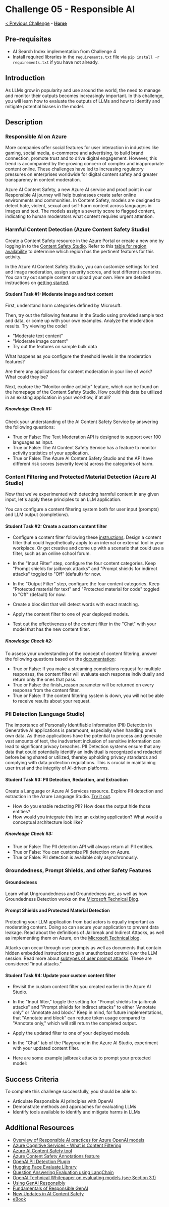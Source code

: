# Challenge 05 - Responsible AI

[< Previous Challenge](./Challenge-04.md) - **[Home](../README.md)**

## Pre-requisites

- AI Search Index implementation from Challenge 4
- Install required libraries in the `requirements.txt` file via `pip install -r requirements.txt` if you have not already.

## Introduction

As LLMs grow in popularity and use around the world, the need to manage and monitor their outputs becomes increasingly important. In this challenge, you will learn how to evaluate the outputs of LLMs and how to identify and mitigate potential biases in the model.

## Description

### Responsible AI on Azure 

More companies offer social features for user interaction in industries like gaming, social media, e-commerce and advertising, to build brand connection, promote trust and to drive digital engagement. However, this trend is accompanied by the growing concern of complex and inappropriate content online. These challenges have led to increasing regulatory pressures on enterprises worldwide for digital content safety and greater transparency in content moderation.

Azure AI Content Safety, a new Azure AI service and proof point in our Responsible AI journey will help businesses create safer online environments and communities. In Content Safety, models are designed to detect hate, violent, sexual and self-harm content across languages in images and text. The models assign a severity score to flagged content, indicating to human moderators what content requires urgent attention. 

### Harmful Content Detection (Azure Content Safety Studio)

Create a Content Safety resource in the Azure Portal or create a new one by logging in to the [Content Safety Studio](https://contentsafety.cognitive.azure.com/). Refer to this [table for region availability](https://learn.microsoft.com/en-us/azure/ai-services/content-safety/overview#region-availability) to determine which region has the pertinent features for this activity.

In the Azure AI Content Safety Studio, you can customize settings for text and image moderation, assign severity scores, and test different scenarios. You can try out sample content or upload your own.
Here are detailed instructions on [getting started](https://learn.microsoft.com/en-us/azure/ai-services/content-safety/studio-quickstart#prerequisites).

#### Student Task #1: Moderate image and text content

First, understand harm categories defined by Microsoft. 

Then, try out the following features in the Studio using provided sample text and data, or come up with your own examples. Analyze the moderation results. Try viewing the code!

* "Moderate text content"
* "Moderate image content"
* Try out the features on sample bulk data
  
What happens as you configure the threshold levels in the moderation features?

Are there any applications for content moderation in your line of work? What could they be?

Next, explore the "Monitor online activity" feature, which can be found on the homepage of the Content Safety Studio. How could this data be utilized in an existing application in your workflow, if at all?

##### Knowledge Check #1:
Check your understanding of the AI Content Safety Service by answering the following questions:

* True or False: The Text Moderation API is designed to support over 100 languages as input.
* True or False: The AI Content Safety Service has a feature to monitor activity statistics of your application.
* True or False: The Azure AI Content Safety Studio and the API have different risk scores (severity levels) across the categories of harm.

### Content Filtering and Protected Material Detection (Azure AI Studio)
Now that we've experimented with detecting harmful content in any given input, let's apply these principles to an LLM application.

You can configure a content filtering system both for user input (prompts) and LLM output (completions). 

#### Student Task #2: Create a custom content filter
* Configure a content filter following these [instructions](https://learn.microsoft.com/en-us/azure/ai-studio/concepts/content-filtering#create-a-content-filter). Design a content filter that could hypothetically apply to an internal or external tool in your workplace. Or get creative and come up with a scenario that could use a filter, such as an online school forum.

* In the "Input Filter" step, configure the four content categories. Keep "Prompt shields for jailbreak attacks" and "Prompt shields for indirect attacks" toggled to "Off" (default) for now.

* In the "Output Filter" step, configure the four content categories. Keep "Protected material for text" and "Protected material for code" toggled to "Off" (default) for now.

* Create a blocklist that will detect words with exact matching. 

* Apply the content filter to one of your deployed models.

* Test out the effectiveness of the content filter in the "Chat" with your model that has the new content filter.

##### Knowledge Check #2:
To assess your understanding of the concept of content filtering, answer the following questions based on the [documentation](https://learn.microsoft.com/en-us/azure/ai-services/openai/concepts/content-filter?tabs=warning%2Cpython-new):

* True or False: If you make a streaming completions request for multiple responses, the content filter will evaluate each response individually and return only the ones that pass.
* True or False: the finish_reason parameter will be returned on every response from the content filter.
* True or False: If the content filtering system is down, you will not be able to receive results about your request.


### PII Detection (Language Studio)

The importance of Personally Identifiable Information (PII) Detection in Generative AI applications is paramount, especially when handling one's own data. As these applications have the potential to process and generate vast amounts of text, the inadvertent inclusion of sensitive information can lead to significant privacy breaches. PII Detection systems ensure that any data that could potentially identify an individual is recognized and redacted before being shared or utilized, thereby upholding privacy standards and complying with data protection regulations. This is crucial in maintaining user trust and the integrity of AI-driven platforms.

#### Student Task #3: PII Detection, Redaction, and Extraction
Create a Language or Azure AI Services resource. Explore PII detection and extraction in the Azure Language Studio. [Try it out](https://language.cognitive.azure.com/tryout/pii).
* How do you enable redacting PII? How does the output hide those entities?
* How would you integrate this into an existing application? What would a conceptual architecture look like?
  
##### Knowledge Check #3: 
* True or False: The PII detection API will always return all PII entities.
* True or False: You can customize PII detection on Azure.
* True or False: PII detection is available only asynchronously.

### Groundedness, Prompt Shields, and other Safety Features

#### Groundedness
Learn what Ungroundedness and Groundedness are, as well as how Groundedness Detection works on the [Microsoft Technical Blog](https://techcommunity.microsoft.com/t5/ai-azure-ai-services-blog/detect-and-mitigate-ungrounded-model-outputs/ba-p/4099261).

#### Prompt Shields and Protected Material Detection
Protecting your LLM application from bad actors is equally important as moderating content. Doing so can secure your application to prevent data leakage. Read about the definitions of Jailbreak and Indirect 
Attacks, as well as implementing them on Azure, on the [Microsoft Technical blog](https://techcommunity.microsoft.com/t5/ai-azure-ai-services-blog/azure-ai-announces-prompt-shields-for-jailbreak-and-indirect/ba-p/4099140).

Attacks can occur through user prompts as well as documents that contain hidden embedded instructions to gain unauthorized control over the LLM session. Read more about [subtypes of user prompt attacks](https://learn.microsoft.com/en-us/azure/ai-services/content-safety/concepts/jailbreak-detection). These are considered "input attacks."

#### Student Task #4: Update your custom content filter
* Revisit the custom content filter you created earlier in the Azure AI Studio.

* In the "Input filter," toggle the setting for "Prompt shields for jailbreak attacks" and "Prompt shields for indirect attacks" to either "Annotate only" or "Annotate and block." Keep in mind, for future implementations, that "Annotate and block" can reduce token usage compared to "Annotate only," which will still return the completed output.

* Apply the updated filter to one of your deployed models.

* In the "Chat" tab of the Playground in the Azure AI Studio, experiment with your updated content filter.

* Here are some example jailbreak attacks to prompt your protected model:

## Success Criteria

To complete this challenge successfully, you should be able to:
- Articulate Responsible AI principles with OpenAI
- Demonstrate methods and approaches for evaluating LLMs
- Identify tools available to identify and mitigate harms in LLMs

## Additional Resources

- [Overview of Responsible AI practices for Azure OpenAI models](https://learn.microsoft.com/en-us/legal/cognitive-services/openai/overview)
- [Azure Cognitive Services - What is Content Filtering](https://learn.microsoft.com/en-us/azure/cognitive-services/openai/concepts/content-filter)
- [Azure AI Content Safety tool](https://learn.microsoft.com/en-us/azure/cognitive-services/content-safety/overview)
- [Azure Content Safety Annotations feature](https://learn.microsoft.com/en-us/azure/cognitive-services/openai/concepts/content-filter#annotations-preview)
- [OpenAI PII Detection Plugin](https://github.com/openai/chatgpt-retrieval-plugin/tree/main#plugins)
- [Hugging Face Evaluate Library](https://huggingface.co/docs/evaluate/index)
- [Question Answering Evaluation using LangChain](https://python.langchain.com/en/latest/use_cases/evaluation/qa_generation.html)
- [OpenAI Technical Whitepaper on evaluating models (see Section 3.1)](https://cdn.openai.com/papers/gpt-4-system-card.pdf)
- [Using GenAI Responsibly](https://learn.microsoft.com/en-us/shows/generative-ai-for-beginners/using-generative-ai-responsibly-generative-ai-for-beginners?WT.mc_id=academic-105485-koreyst)
- [Fundamentals of Responsible GenAI](https://learn.microsoft.com/en-us/training/modules/responsible-generative-ai/?WT.mc_id=academic-105485-koreyst)
- [New Updates in AI Content Safety](https://learn.microsoft.com/en-us/azure/ai-services/content-safety/whats-new)
- [eBook](https://aka.ms/contentsafetyebook)
